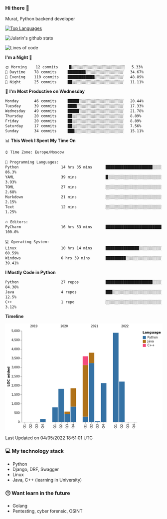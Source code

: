 ### Hi there 👋

Murat, Python backend developer

[![Top Languages](https://github-readme-stats.vercel.app/api/top-langs/?username=Jularin&layout=compact)]()

![Jularin's github stats](https://github-readme-stats.vercel.app/api?username=Jularin&show_icons=true&include_all_commits=true&count_private=true)

<!--START_SECTION:waka-->
![Lines of code](https://img.shields.io/badge/From%20Hello%20World%20I%27ve%20Written-22%20Thousand%20lines%20of%20code-blue)

**I'm a Night 🦉** 

```text
🌞 Morning    12 commits     █░░░░░░░░░░░░░░░░░░░░░░░░   5.33% 
🌆 Daytime    78 commits     ████████░░░░░░░░░░░░░░░░░   34.67% 
🌃 Evening    110 commits    ████████████░░░░░░░░░░░░░   48.89% 
🌙 Night      25 commits     ██░░░░░░░░░░░░░░░░░░░░░░░   11.11%

```
📅 **I'm Most Productive on Wednesday** 

```text
Monday       46 commits     █████░░░░░░░░░░░░░░░░░░░░   20.44% 
Tuesday      39 commits     ████░░░░░░░░░░░░░░░░░░░░░   17.33% 
Wednesday    49 commits     █████░░░░░░░░░░░░░░░░░░░░   21.78% 
Thursday     20 commits     ██░░░░░░░░░░░░░░░░░░░░░░░   8.89% 
Friday       20 commits     ██░░░░░░░░░░░░░░░░░░░░░░░   8.89% 
Saturday     17 commits     ██░░░░░░░░░░░░░░░░░░░░░░░   7.56% 
Sunday       34 commits     ███░░░░░░░░░░░░░░░░░░░░░░   15.11%

```


📊 **This Week I Spent My Time On** 

```text
⌚︎ Time Zone: Europe/Moscow

💬 Programming Languages: 
Python                   14 hrs 35 mins      █████████████████████░░░░   86.3% 
YAML                     39 mins             █░░░░░░░░░░░░░░░░░░░░░░░░   3.93% 
TOML                     27 mins             ░░░░░░░░░░░░░░░░░░░░░░░░░   2.68% 
Markdown                 21 mins             ░░░░░░░░░░░░░░░░░░░░░░░░░   2.15% 
Text                     12 mins             ░░░░░░░░░░░░░░░░░░░░░░░░░   1.25%

🔥 Editors: 
PyCharm                  16 hrs 53 mins      █████████████████████████   100.0%

💻 Operating System: 
Linux                    10 hrs 14 mins      ███████████████░░░░░░░░░░   60.59% 
Windows                  6 hrs 39 mins       █████████░░░░░░░░░░░░░░░░   39.41%

```

**I Mostly Code in Python** 

```text
Python                   27 repos            █████████████████████░░░░   84.38% 
Java                     4 repos             ███░░░░░░░░░░░░░░░░░░░░░░   12.5% 
C++                      1 repo              ░░░░░░░░░░░░░░░░░░░░░░░░░   3.12%

```


**Timeline**

![Chart not found](https://raw.githubusercontent.com/Jularin/Jularin/main/charts/bar_graph.png) 


 Last Updated on 04/05/2022 18:51:01 UTC
<!--END_SECTION:waka-->

### 💻 My technology stack
 - Python
 - Django, DRF, Swagger
 - Linux 
 - Java, C++ (learning in University)

### 🕒 Want learn in the future
 - Golang
 - Pentesting, cyber forensic, OSINT
